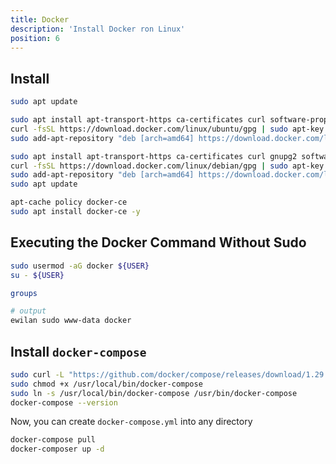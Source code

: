 ```yaml
---
title: Docker
description: 'Install Docker ron Linux'
position: 6
---
```


## Install

```bash
sudo apt update
```

<content-code-group>
  <content-code-block label="Ubuntu" active>

  ```bash
  sudo apt install apt-transport-https ca-certificates curl software-properties-common
  curl -fsSL https://download.docker.com/linux/ubuntu/gpg | sudo apt-key add -
  sudo add-apt-repository "deb [arch=amd64] https://download.docker.com/linux/ubuntu focal stable"
  ```

  </content-code-block>
  <content-code-block label="Debian">

  ```bash
  sudo apt install apt-transport-https ca-certificates curl gnupg2 software-properties-common
  curl -fsSL https://download.docker.com/linux/debian/gpg | sudo apt-key add -
  sudo add-apt-repository "deb [arch=amd64] https://download.docker.com/linux/debian $(lsb_release -cs) stable"
  sudo apt update
  ```

  </content-code-block>
</content-code-group>

```bash
apt-cache policy docker-ce
sudo apt install docker-ce -y
```

## Executing the Docker Command Without Sudo

```bash
sudo usermod -aG docker ${USER}
su - ${USER}
```

```bash
groups
```

```bash
# output
ewilan sudo www-data docker
```

## Install `docker-compose`

```bash
sudo curl -L "https://github.com/docker/compose/releases/download/1.29.2/docker-compose-$(uname -s)-$(uname -m)" -o /usr/local/bin/docker-compose
sudo chmod +x /usr/local/bin/docker-compose
sudo ln -s /usr/local/bin/docker-compose /usr/bin/docker-compose
docker-compose --version
```

Now, you can create `docker-compose.yml` into any directory

```bash
docker-compose pull
docker-composer up -d
```
